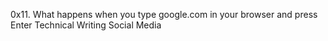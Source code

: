 0x11. What happens when you type google.com in your browser and press Enter
Technical Writing
Social Media